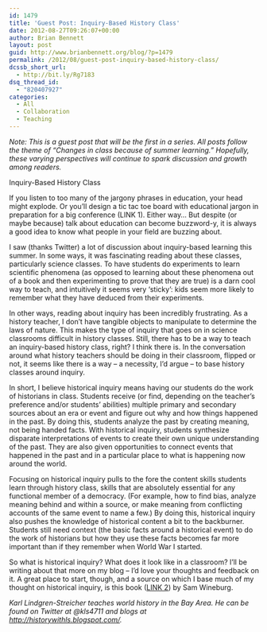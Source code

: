 ```yaml
---
id: 1479
title: 'Guest Post: Inquiry-Based History Class'
date: 2012-08-27T09:26:07+00:00
author: Brian Bennett
layout: post
guid: http://www.brianbennett.org/blog/?p=1479
permalink: /2012/08/guest-post-inquiry-based-history-class/
dcssb_short_url:
  - http://bit.ly/Rg7183
dsq_thread_id:
  - "820407927"
categories:
  - All
  - Collaboration
  - Teaching
---
```

_Note: This is a guest post that will be the first in a series. All posts follow the theme of &#8220;Changes in class because of summer learning.&#8221; Hopefully, these varying perspectives will continue to spark discussion and growth among readers._

Inquiry-Based History Class

If you listen to too many of the jargony phrases in education, your head might explode. Or you’ll design a tic tac toe board with educational jargon in preparation for a big conference (LINK 1). Either way… But despite (or maybe because) talk about education can become buzzword-y, it is always a good idea to know what people in your field are buzzing about.

I saw (thanks Twitter) a lot of discussion about inquiry-based learning this summer. In some ways, it was fascinating reading about these classes, particularly science classes. To have students do experiments to learn scientific phenomena (as opposed to learning about these phenomena out of a book and then experimenting to prove that they are true) is a darn cool way to teach, and intuitively it seems very ‘sticky’: kids seem more likely to remember what they have deduced from their experiments.

In other ways, reading about inquiry has been incredibly frustrating. As a history teacher, I don’t have tangible objects to manipulate to determine the laws of nature. This makes the type of inquiry that goes on in science classrooms difficult in history classes. Still, there has to be a way to teach an inquiry-based history class, right? I think there is. In the conversation around what history teachers should be doing in their classroom, flipped or not, it seems like there is a way &#8211; a necessity, I’d argue &#8211; to base history classes around inquiry.

In short, I believe historical inquiry means having our students do the work of historians in class. Students receive (or find, depending on the teacher’s preference and/or students’ abilities) multiple primary and secondary sources about an era or event and figure out why and how things happened in the past. By doing this, students analyze the past by creating meaning, not being handed facts. With historical inquiry, students synthesize disparate interpretations of events to create their own unique understanding of the past. They are also given opportunities to connect events that happened in the past and in a particular place to what is happening now around the world.

Focusing on historical inquiry pulls to the fore the content skills students learn through history class, skills that are absolutely essential for any functional member of a democracy. (For example, how to find bias, analyze meaning behind and within a source, or make meaning from conflicting accounts of the same event to name a few.) By doing this, historical inquiry also pushes the knowledge of historical content a bit to the backburner. Students still need context (the basic facts around a historical event) to do the work of historians but how they use these facts becomes far more important than if they remember when World War I started.

So what is historical inquiry? What does it look like in a classroom? I’ll be writing about that more on my blog &#8211; I’d love your thoughts and feedback on it. A great place to start, though, and a source on which I base much of my thought on historical inquiry, is this book ([LINK 2](http://www.amazon.com/Historical-Thinking-Other-Unnatural-Acts/dp/1566398568/ref=sr_1_1?ie=UTF8&qid=1339268003&sr=8-1)) by Sam Wineburg.

_Karl Lindgren-Streicher teaches world history in the Bay Area. He can be found on Twitter at @kls4711 and blogs at <http://historywithls.blogspot.com/>._